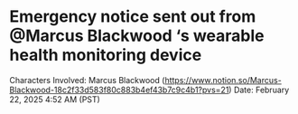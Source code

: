 # Emergency notice sent out from @Marcus Blackwood ‘s wearable health monitoring device

Characters Involved: Marcus Blackwood (https://www.notion.so/Marcus-Blackwood-18c2f33d583f80c883b4ef43b7c9c4b1?pvs=21)
Date: February 22, 2025 4:52 AM (PST)
